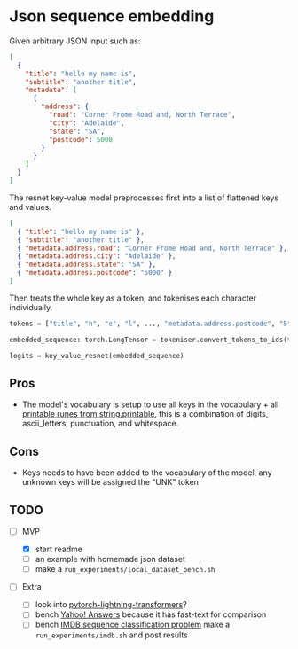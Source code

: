 # Json sequence embedding

Given arbitrary JSON input such as:

```json
[
  {
    "title": "hello my name is",
    "subtitle": "another title",
    "metadata": [
      {
        "address": {
          "road": "Corner Frome Road and, North Terrace",
          "city": "Adelaide",
          "state": "SA",
          "postcode": 5000
        }
      }
    ]
  }
]
```

The resnet key-value model preprocesses first into a list of flattened keys and values.

```json
[
  { "title": "hello my name is" },
  { "subtitle": "another title" },
  { "metadata.address.road": "Corner Frome Road and, North Terrace" },
  { "metadata.address.city": "Adelaide" },
  { "metadata.address.state": "SA" },
  { "metadata.address.postcode": "5000" }
]
```

Then treats the whole key as a token, and tokenises each character individually.

```python
tokens = ["title", "h", "e", "l", ..., "metadata.address.postcode", "5", "0", "0", "0"]

embedded_sequence: torch.LongTensor = tokeniser.convert_tokens_to_ids(tokens)

logits = key_value_resnet(embedded_sequence)
```

## Pros

- The model's vocabulary is setup to use all keys in the vocabulary + all [printable runes from string.printable](https://docs.python.org/3/library/string.html#string.printable), this is a combination of digits, ascii_letters, punctuation, and whitespace.

## Cons

- Keys needs to have been added to the vocabulary of the model, any unknown keys will be assigned the "UNK" token

## TODO

- [ ] MVP

  - [x] start readme
  - [ ] an example with homemade json dataset
  - [ ] make a `run_experiments/local_dataset_bench.sh`

- [ ] Extra

  - [ ] look into [pytorch-lightning-transformers](https://lightning-transformers.readthedocs.io/en/latest/tasks/nlp/text_classification.html)?
  - [ ] bench [Yahoo\! Answers](https://paperswithcode.com/sota/text-classification-on-yahoo-answers) because it has fast-text for comparison
  - [ ] bench [IMDB sequence classification problem](https://paperswithcode.com/sota/text-classification-on-imdb) make a `run_experiments/imdb.sh` and post results
